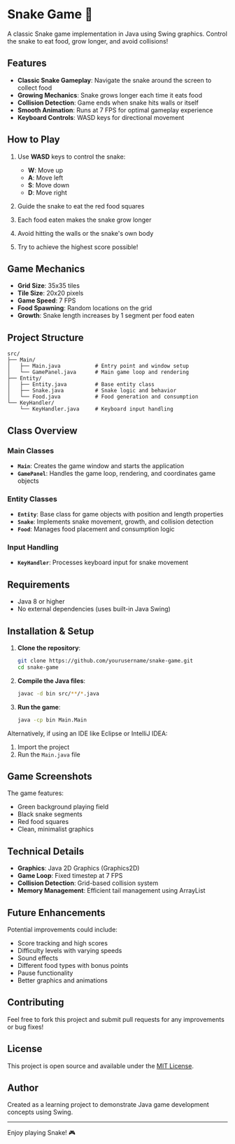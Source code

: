 # Snake Game 🐍

A classic Snake game implementation in Java using Swing graphics. Control the snake to eat food, grow longer, and avoid collisions!

## Features

- **Classic Snake Gameplay**: Navigate the snake around the screen to collect food
- **Growing Mechanics**: Snake grows longer each time it eats food
- **Collision Detection**: Game ends when snake hits walls or itself
- **Smooth Animation**: Runs at 7 FPS for optimal gameplay experience
- **Keyboard Controls**: WASD keys for directional movement

## How to Play

1. Use **WASD** keys to control the snake:
   - **W**: Move up
   - **A**: Move left
   - **S**: Move down
   - **D**: Move right

2. Guide the snake to eat the red food squares
3. Each food eaten makes the snake grow longer
4. Avoid hitting the walls or the snake's own body
5. Try to achieve the highest score possible!

## Game Mechanics

- **Grid Size**: 35x35 tiles
- **Tile Size**: 20x20 pixels
- **Game Speed**: 7 FPS
- **Food Spawning**: Random locations on the grid
- **Growth**: Snake length increases by 1 segment per food eaten

## Project Structure

```
src/
├── Main/
│   ├── Main.java           # Entry point and window setup
│   └── GamePanel.java      # Main game loop and rendering
├── Entity/
│   ├── Entity.java         # Base entity class
│   ├── Snake.java          # Snake logic and behavior
│   └── Food.java           # Food generation and consumption
└── KeyHandler/
    └── KeyHandler.java     # Keyboard input handling
```

## Class Overview

### Main Classes
- **`Main`**: Creates the game window and starts the application
- **`GamePanel`**: Handles the game loop, rendering, and coordinates game objects

### Entity Classes
- **`Entity`**: Base class for game objects with position and length properties
- **`Snake`**: Implements snake movement, growth, and collision detection
- **`Food`**: Manages food placement and consumption logic

### Input Handling
- **`KeyHandler`**: Processes keyboard input for snake movement

## Requirements

- Java 8 or higher
- No external dependencies (uses built-in Java Swing)

## Installation & Setup

1. **Clone the repository**:
   ```bash
   git clone https://github.com/yourusername/snake-game.git
   cd snake-game
   ```

2. **Compile the Java files**:
   ```bash
   javac -d bin src/**/*.java
   ```

3. **Run the game**:
   ```bash
   java -cp bin Main.Main
   ```

Alternatively, if using an IDE like Eclipse or IntelliJ IDEA:
1. Import the project
2. Run the `Main.java` file

## Game Screenshots

The game features:
- Green background playing field
- Black snake segments
- Red food squares
- Clean, minimalist graphics

## Technical Details

- **Graphics**: Java 2D Graphics (Graphics2D)
- **Game Loop**: Fixed timestep at 7 FPS
- **Collision Detection**: Grid-based collision system
- **Memory Management**: Efficient tail management using ArrayList

## Future Enhancements

Potential improvements could include:
- Score tracking and high scores
- Difficulty levels with varying speeds
- Sound effects
- Different food types with bonus points
- Pause functionality
- Better graphics and animations

## Contributing

Feel free to fork this project and submit pull requests for any improvements or bug fixes!

## License

This project is open source and available under the [MIT License](LICENSE).

## Author

Created as a learning project to demonstrate Java game development concepts using Swing.

---

Enjoy playing Snake! 🎮
